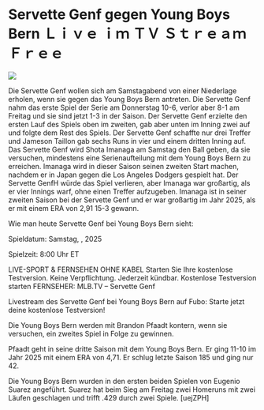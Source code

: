 # Servette Genf gegen Young Boys Bern Ｌｉｖｅ ｉｍ ＴＶ Ｓｔｒｅａｍ Ｆｒｅｅ  
  
  
[![](https://i.imgur.com/qSNzIqt.png)](https://movie.rssnews.media/SqZoHlAwQ.php)  
  
Die Servette Genf wollen sich am Samstagabend von einer Niederlage erholen, wenn sie gegen das Young Boys Bern antreten. Die Servette Genf nahm das erste Spiel der Serie am Donnerstag 10-6, verlor aber 8-1 am Freitag und sie sind jetzt 1-3 in der Saison. Der Servette Genf erzielte den ersten Lauf des Spiels oben im zweiten, gab aber unten im Inning zwei auf und folgte dem Rest des Spiels. Der Servette Genf schaffte nur drei Treffer und Jameson Taillon gab sechs Runs in vier und einem dritten Inning auf. Das Servette Genf wird Shota Imanaga am Samstag den Ball geben, da sie versuchen, mindestens eine Serienaufteilung mit dem Young Boys Bern zu erreichen. Imanaga wird in dieser Saison seinen zweiten Start machen, nachdem er in Japan gegen die Los Angeles Dodgers gespielt hat. Der Servette GenfH würde das Spiel verlieren, aber Imanaga war großartig, als er vier Innings warf, ohne einen Treffer aufzugeben. Imanaga ist in seiner zweiten Saison bei der Servette Genf und er war großartig im Jahr 2025, als er mit einem ERA von 2,91 15-3 gewann.

Wie man heute Servette Genf bei Young Boys Bern sieht:

Spieldatum: Samstag, , 2025

Spielzeit: 8:00 Uhr ET

LIVE-SPORT & FERNSEHEN OHNE KABEL
Starten Sie Ihre kostenlose Testversion. Keine Verpflichtung. Jederzeit kündbar.
Kostenlose Testversion starten
FERNSEHER: MLB.TV – Servette Genf

Livestream des Servette Genf bei Young Boys Bern auf Fubo: Starte jetzt deine kostenlose Testversion!

Die Young Boys Bern werden mit Brandon Pfaadt kontern, wenn sie versuchen, ein zweites Spiel in Folge zu gewinnen.

Pfaadt geht in seine dritte Saison mit dem Young Boys Bern. Er ging 11-10 im Jahr 2025 mit einem ERA von 4,71. Er schlug letzte Saison 185 und ging nur 42.

Die Young Boys Bern wurden in den ersten beiden Spielen von Eugenio Suarez angeführt. Suarez hat beim Sieg am Freitag zwei Homeruns mit zwei Läufen geschlagen und trifft .429 durch zwei Spiele. [uejZPH]